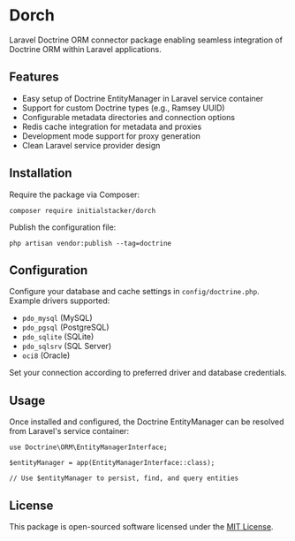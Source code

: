 # Dorch

Laravel Doctrine ORM connector package enabling seamless integration of Doctrine ORM within Laravel applications.

## Features

- Easy setup of Doctrine EntityManager in Laravel service container
- Support for custom Doctrine types (e.g., Ramsey UUID)
- Configurable metadata directories and connection options
- Redis cache integration for metadata and proxies
- Development mode support for proxy generation
- Clean Laravel service provider design

## Installation

Require the package via Composer:

```
composer require initialstacker/dorch
```

Publish the configuration file:

```
php artisan vendor:publish --tag=doctrine
```

## Configuration

Configure your database and cache settings in `config/doctrine.php`. Example drivers supported:

- `pdo_mysql` (MySQL)
- `pdo_pgsql` (PostgreSQL)
- `pdo_sqlite` (SQLite)
- `pdo_sqlsrv` (SQL Server)
- `oci8` (Oracle)

Set your connection according to preferred driver and database credentials.

## Usage

Once installed and configured, the Doctrine EntityManager can be resolved from Laravel's service container:

```
use Doctrine\ORM\EntityManagerInterface;

$entityManager = app(EntityManagerInterface::class);

// Use $entityManager to persist, find, and query entities
```

## License

This package is open-sourced software licensed under the [MIT License](https://opensource.org/licenses/MIT).